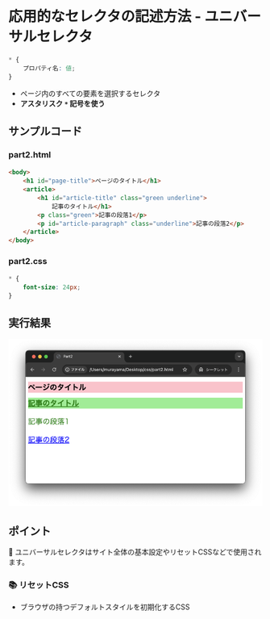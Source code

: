 # 応用的なセレクタの記述方法 - ユニバーサルセレクタ

```css
* {
    プロパティ名: 値;
}
```

+ ページ内のすべての要素を選択するセレクタ
+ **アスタリスク `*` 記号を使う**

## サンプルコード

### part2.html

```html
<body>
    <h1 id="page-title">ページのタイトル</h1>
    <article>
        <h1 id="article-title" class="green underline">
            記事のタイトル</h1>
        <p class="green">記事の段落1</p>
        <p id="article-paragraph" class="underline">記事の段落2</p>
    </article>
</body>
```

### part2.css

```css
* {
    font-size: 24px;
}
```

## 実行結果

![](https://raw.githubusercontent.com/murayama333/md2slide/refs/heads/main/md/css/part2/img/07.png)

## ポイント

💬 ユニバーサルセレクタはサイト全体の基本設定やリセットCSSなどで使用されます。

### 📚️ リセットCSS

+ ブラウザの持つデフォルトスタイルを初期化するCSS
